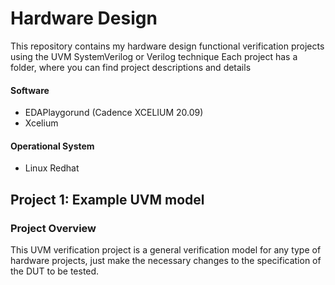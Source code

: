 # Hardware Design
This repository contains my hardware design functional verification projects using the UVM SystemVerilog or Verilog technique
Each project has a folder, where you can find project descriptions and details

#### Software
* EDAPlaygorund (Cadence XCELIUM 20.09)
* Xcelium 

#### Operational System
* Linux Redhat

## Project 1: Example UVM model

### Project Overview
This UVM verification project is a general verification model for any type of hardware projects, just make the necessary changes to the specification of the DUT to be tested.
